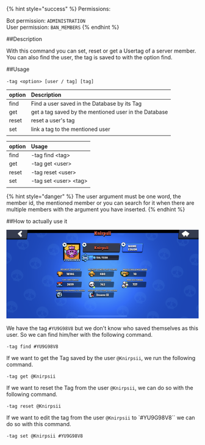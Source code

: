 {% hint style="success" %}
Permissions:

Bot permission: `ADMINISTRATION`<br>User permission: `BAN_MEMBERS`
{% endhint %}

##Description

With this command you can set, reset or get a Usertag of a server member. You can also find the user, the tag is saved to with the option find.

##Usage

`-tag <option> [user / tag] [tag]`

| option | Description |
| :--- | :--- |
| find | Find a user saved in the Database by its Tag |
| get | get a tag saved by the mentioned user in the Database |
| reset | reset a user's tag |
| set | link a tag to the mentioned user |
|  |  |

| option | Usage |
| :--- | :--- |
| find | -tag find \<tag\> |
| get | -tag get \<user\> |
| reset | -tag reset \<user\> |
| set | -tag set \<user\> \<tag\> |
|  |  |

{% hint style="danger" %}
The user argument must be one word, the member id, the mentioned member or you can search for it when there are multiple members with the argument you have inserted.
{% endhint %}

##How to actually use it

![](../../assets/knirpsii_profile.png)


We have the tag `#YU9G98V8` but we don't know who saved themselves as this user. So we can find him/her with the following command.
```
-tag find #YU9G98V8
```

If we want to get the Tag saved by the user `@Knirpsii`, we run the following command.

```
-tag get @Knirpsii
```

If we want to reset the Tag from the user `@Knirpsii`, we can do so with the following command.

```
-tag reset @Knirpsii
```

If we want to edit the tag from the user `@Knirpsii` to `#YU9G98V8`` we can do so with this command.
```
-tag set @Knirpsii #YU9G98V8
```
